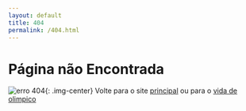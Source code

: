 ```yaml
---
layout: default
title: 404
permalink: /404.html
---
```


# Página não Encontrada
![erro 404](static/images/boneco-pergunta.png){: .img-center}
Volte para o site [principal](/) ou para o [vida de olimpico](/vida-de-olimpico/)
